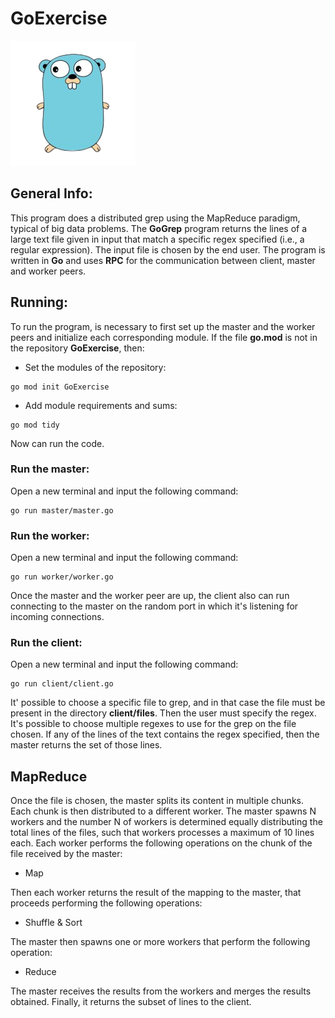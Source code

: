 # GoExercise
![alt text](golang_icon_no_bg.png)

## General Info:
This program does a distributed grep using the MapReduce paradigm, 
typical of big data problems. The **GoGrep** program returns the lines of a large text file 
given in input that match a specific regex specified (i.e., a regular expression). The 
input file is chosen by the end user.
The program is written in **Go** and uses **RPC** for the communication between client, master and
worker peers.

## Running:
To run the program, is necessary to first set up the master and the worker peers and initialize
each corresponding module.
If the file **go.mod** is not in the repository **GoExercise**, then:
* Set the modules of the repository:
````
go mod init GoExercise
````
* Add module requirements and sums:
````
go mod tidy
````
Now can run the code.

### Run the master:
Open a new terminal and input the following command:
````
go run master/master.go
````

### Run the worker:
Open a new terminal and input the following command:
````
go run worker/worker.go
````
Once the master and the worker peer are up, the client also can run connecting to the master
on the random port in which it's listening for incoming connections.

### Run the client:
Open a new terminal and input the following command:
````
go run client/client.go
````

It' possible to choose a specific file to grep, and in that case the file must be present
in the directory **client/files**. Then the user must specify the regex. 
It's possible to choose multiple regexes to use for the grep on the file chosen. If any of the 
lines of the text contains the regex specified, then the master returns the set of those lines.

## MapReduce
Once the file is chosen, the master splits its content in multiple chunks. Each chunk is then
distributed to a different worker. The master spawns N workers and the number N of workers is
determined equally distributing the total lines of the files, such that workers processes
a maximum of 10 lines each.
Each worker performs the following operations on the chunk of the file received by the master:
* Map

Then each worker returns the result of the mapping to the master, that proceeds performing the following operations:
* Shuffle & Sort

The master then spawns one or more workers that perform the following operation:
* Reduce

The master receives the results from the workers and merges the results obtained.
Finally, it returns the subset of lines to the client.
